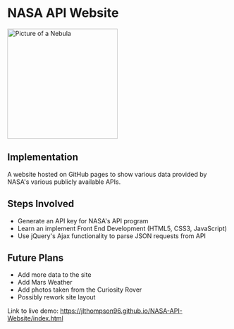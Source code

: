 # NASA API Website
<img src="https://images.unsplash.com/photo-1447433819943-74a20887a81e?ixlib=rb-1.2.1&ixid=MXwxMjA3fDB8MHxwaG90by1wYWdlfHx8fGVufDB8fHw%3D&auto=format&fit=crop&w=2292&q=80" alt="Picture of a Nebula" height="250px"/>

## Implementation
A website hosted on GitHub pages to show various data provided by NASA's various publicly available APIs.

## Steps Involved
* Generate an API key for NASA's API program
* Learn an implement Front End Development (HTML5, CSS3, JavaScript)
* Use jQuery's Ajax functionality to parse JSON requests from API

## Future Plans
* Add more data to the site
* Add Mars Weather
* Add photos taken from the Curiosity Rover
* Possibly rework site layout

Link to live demo: https://jlthompson96.github.io/NASA-API-Website/index.html

<!--
Photo provided by NASA on Unsplash https://unsplash.com/photos/vltMzn0jqsA?utm_source=unsplash&utm_medium=referral&utm_content=creditShareLin
